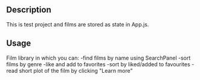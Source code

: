 ## Description

This is test project and films are stored as state in App.js.

## Usage

Film library in which you can:
-find films by name using SearchPanel
-sort films by genre
-like and add to favorites
-sort by liked/added to favourites
-read short plot of the film by clicking "Learn more"
